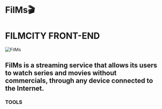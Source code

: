 # FilMs:clapper:
# FILMCITY FRONT-END

![FilMs](https://user-images.githubusercontent.com/99267946/163729685-56a2d8d0-1cf0-4c70-88a4-1c0f6df7c4f3.png)


## FilMs is a streaming service that allows its users to watch series and movies without commercials, through any device connected to the Internet.

### TOOLS
